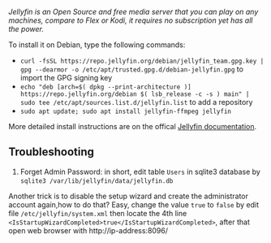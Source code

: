 
*Jellyfin is an Open Source and free media server that you can play on any machines, compare to Flex or Kodi, it requires no subscription yet has all the power.*

To install it on Debian, type the following commands:

* `curl -fsSL https://repo.jellyfin.org/debian/jellyfin_team.gpg.key | gpg --dearmor -o /etc/apt/trusted.gpg.d/debian-jellyfin.gpg` to import the GPG signing key
* `echo "deb [arch=$( dpkg --print-architecture )] https://repo.jellyfin.org/debian $( lsb_release -c -s ) main" | sudo tee /etc/apt/sources.list.d/jellyfin.list` to add a repository
* `sudo apt update; sudo apt install jellyfin-ffmpeg jellyfin`

More detailed install instructions are on the offical [Jellyfin documentation](https://jellyfin.org/docs/general/administration/installing.html).

## Troubleshooting

1. Forget Admin Password: in short, edit table `Users` in sqlite3 database by `sqlite3 /var/lib/jellyfin/data/jellyfin.db`

Another trick is to disable the setup wizard and create the administrator account again,how to do that? Easy, change the value `true` to `false` by edit file `/etc/jellyfin/system.xml` then locate the 4th line `<IsStartupWizardCompleted>true</IsStartupWizardCompleted>`, after that open web browser with http://ip-address:8096/

